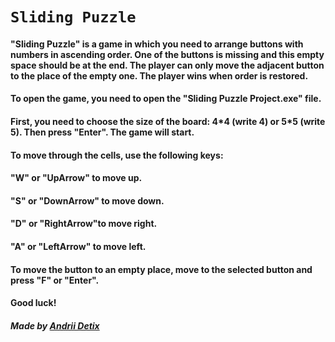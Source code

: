 # `Sliding Puzzle`
#### "Sliding Puzzle" is a game in which you need to arrange buttons with numbers in ascending order. One of the buttons is missing and this empty space should be at the end. The player can only move the adjacent button to the place of the empty one. The player wins when order is restored.

#### To open the game, you need to open the "Sliding Puzzle Project.exe" file.

#### First, you need to choose the size of the board: 4\*4 (write 4) or 5\*5 (write 5). Then press "Enter". The game will start.

#### To move through the cells, use the following keys:
#### "W" or "UpArrow" to move up.
#### "S" or "DownArrow" to move down.
#### "D" or "RightArrow"to move right.
#### "A" or "LeftArrow" to move left.

#### To move the button to an empty place, move to the selected button and press "F" or "Enter".

#### Good luck!

###### **Made by [Andrii Detix](https://github.com/Andrii-Detix)**
